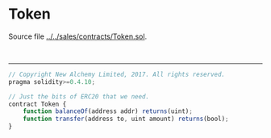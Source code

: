 # Token

Source file [../../sales/contracts/Token.sol](../../sales/contracts/Token.sol).

<br />

<hr />

```javascript
// Copyright New Alchemy Limited, 2017. All rights reserved.
pragma solidity>=0.4.10;

// Just the bits of ERC20 that we need.
contract Token {
    function balanceOf(address addr) returns(uint);
    function transfer(address to, uint amount) returns(bool);
}
```
